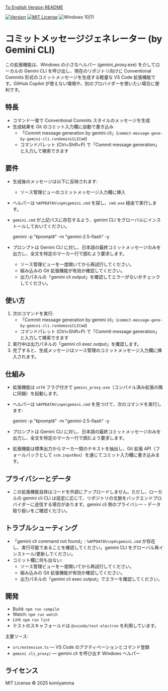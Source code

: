 [To English Version README](README.md)

[![Version](https://img.shields.io/badge/version-v0.1.4-4094ff.svg)](https://marketplace.visualstudio.com/items?itemName=komiyamma.commit-message-gene-by-gemini-cli)
[![MIT License](https://img.shields.io/badge/license-MIT-blue.svg?style=flat)](LICENSE)
![Windows 10|11](https://img.shields.io/badge/Windows-_10_|_11-6479ff.svg?logo=windows&logoColor=white)


# コミットメッセージジェネレーター (by Gemini CLI)

この拡張機能は、Windows の小さなヘルパー (gemini_proxy.exe) を介してローカルの Gemini CLI を呼び出し、現在のリポジトリ向けに Conventional Commits 形式のコミットメッセージを生成する軽量な VS Code 拡張機能です。GitHub Copilot が使えない環境や、別のプロバイダーを使いたい場合に便利です。

## 特長

- コマンド一発で Conventional Commits スタイルのメッセージを生成
- 生成結果を Git のコミット入力欄に自動で書き込み
  - 「Commit message generation by gemini cli」(`commit-message-gene-by-gemini-cli.runGeminiCLICmd`)
  - コマンドパレット (Ctrl+Shift+P) で「Commit message generation」と入力して検索できます

## 要件

- 生成後のメッセージは以下に反映されます:
  - ソース管理ビューのコミットメッセージ入力欄に挿入

- ヘルパーは `%APPDATA%\npm\gemini.cmd` を探し、`cmd.exe` 経由で実行します。
- `gemini.cmd` が上記パスに存在するよう、gemini CLI をグローバルにインストールしておいてください。

  gemini -p "《prompt》" -m "gemini-2.5-flash" -y

- プロンプトは Gemini CLI に対し、日本語の最終コミットメッセージのみを出力し、全文を特定のマーカー行で囲むよう要求します。
  - ソース管理ビューを一度開いてから再試行してください。
  - 組み込みの Git 拡張機能が有効か確認してください。
  - 出力パネルの「gemini cli output」を確認してエラーがないかチェックしてください。

## 使い方

1. 次のコマンドを実行:
   - 「Commit message generation by gemini cli」(`commit-message-gene-by-gemini-cli.runGeminiCLICmd`)
   - コマンドパレット (Ctrl+Shift+P) で「Commit message generation」と入力して検索できます
2. 実行中は出力パネルの「gemini cli exec output」を確認します。
3. 完了すると、生成メッセージはソース管理のコミットメッセージ入力欄に挿入されます。

## 仕組み

- 拡張機能は `utf8` フラグ付きで `gemini_proxy.exe`（コンパイル済み拡張の隣に同梱）を起動します。
- ヘルパーは `%APPDATA%\npm\gemini.cmd` を見つけて、次のコマンドを実行します:

  gemini -p "《prompt》" -m "gemini-2.5-flash" -y

- プロンプトは Gemini CLI に対し、日本語の最終コミットメッセージのみを出力し、全文を特定のマーカー行で囲むよう要求します。
- 拡張機能は標準出力からマーカー間のテキストを抽出し、Git 拡張 API（フォールバックとして `scm.inputBox`）を通じてコミット入力欄に書き込みます。

## プライバシーとデータ

- この拡張機能自体はコードを外部にアップロードしません。ただし、ローカルの gemini cli CLI は設定に応じて、リポジトリの文脈をバックエンドプロバイダーに送信する場合があります。gemini cli 側のプライバシー・データ取り扱いをご確認ください。

## トラブルシューティング

- 「gemini cli command not found」: `%APPDATA%\npm\gemini.cmd` が存在し、実行可能であることを確認してください。gemini CLI をグローバル再インストール/更新してください。
- コミット欄に何も出ない:
  - ソース管理ビューを一度開いてから再試行してください。
  - 組み込みの Git 拡張機能が有効か確認してください。
  - 出力パネルの「gemini cli exec output」でエラーを確認してください。


## 開発

- Build: `npm run compile`
- Watch: `npm run watch`
- Lint: `npm run lint`
- テストのスキャフォールドは `@vscode/test-electron` を利用しています。

主要ソース:

- `src/extension.ts` — VS Code のアクティベーションとコマンド登録
- `gemini cli_proxy/` — gemini cli を呼び出す Windows ヘルパー

## ライセンス

MIT License © 2025 komiyamma
